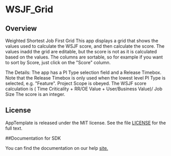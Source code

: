 WSJF_Grid
=========================

## Overview
Weighted Shortest Job First Grid This app displays a grid that shows the values
used to calculate the WSJF score, and then calculate the score. The values inadd 
the grid are editable, but the score is not as it is calculated based on the
values. The columns are sortable, so for example if you want to sort by Score, 
just click on the "Score" column.

The Details: The app has a PI Type selection field and a Release Timebox. Note 
that the Release Timebox is only used when the lowest level PI Type is selected,
e.g. "Feature". Project Scope is obeyed.
The WSJF score calculation is 
( Time Criticality + RR/OE Value + User/Business Value)/ Job Size 
The score is an integer.

## License

AppTemplate is released under the MIT license.  See the file [LICENSE](./LICENSE) for the full text.

##Documentation for SDK

You can find the documentation on our help [site.](https://help.rallydev.com/apps/2.0rc2/doc/)
